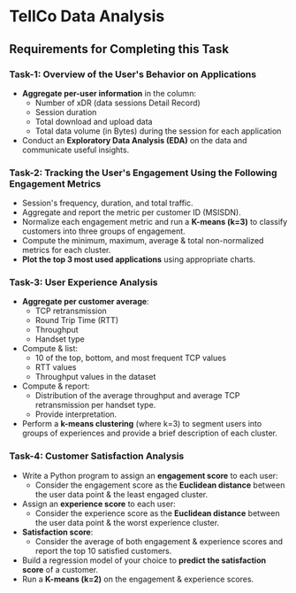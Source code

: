 # TellCo Data Analysis

## **Requirements for Completing this Task**

### **Task-1: Overview of the User's Behavior on Applications**

- **Aggregate per-user information** in the column:  
  - Number of xDR (data sessions Detail Record)
  - Session duration
  - Total download and upload data
  - Total data volume (in Bytes) during the session for each application
- Conduct an **Exploratory Data Analysis (EDA)** on the data and communicate useful insights.

### **Task-2: Tracking the User's Engagement Using the Following Engagement Metrics**

- Session's frequency, duration, and total traffic.
- Aggregate and report the metric per customer ID (MSISDN).
- Normalize each engagement metric and run a **K-means (k=3)** to classify customers into three groups of engagement.
- Compute the minimum, maximum, average & total non-normalized metrics for each cluster.
- **Plot the top 3 most used applications** using appropriate charts.

### **Task-3: User Experience Analysis**

- **Aggregate per customer average**:
  - TCP retransmission
  - Round Trip Time (RTT)
  - Throughput
  - Handset type
- Compute & list:
  - 10 of the top, bottom, and most frequent TCP values
  - RTT values
  - Throughput values in the dataset
- Compute & report:
  - Distribution of the average throughput and average TCP retransmission per handset type.
  - Provide interpretation.
- Perform a **k-means clustering** (where k=3) to segment users into groups of experiences and provide a brief description of each cluster.

### **Task-4: Customer Satisfaction Analysis**

- Write a Python program to assign an **engagement score** to each user:
  - Consider the engagement score as the **Euclidean distance** between the user data point & the least engaged cluster.
- Assign an **experience score** to each user:
  - Consider the experience score as the **Euclidean distance** between the user data point & the worst experience cluster.
- **Satisfaction score**:  
  - Consider the average of both engagement & experience scores and report the top 10 satisfied customers.
- Build a regression model of your choice to **predict the satisfaction score** of a customer.
- Run a **K-means (k=2)** on the engagement & experience scores.

